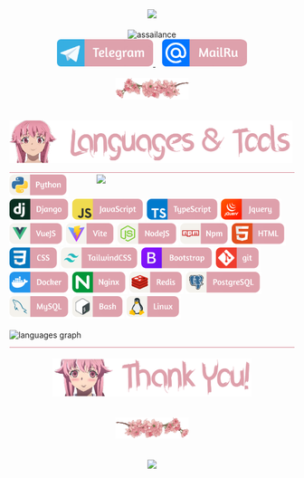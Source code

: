 <div align="center"><img src="https://media1.tenor.com/m/h7ewYc7_Yp8AAAAC/future-diary-mirai-nikki.gif" width="800"/></div>

</br>

<div align="center">
  <img src="https://readme-typing-svg.demolab.com?font=Fira+Code&size=55&pause=200&color=dea1ac&center=true&random=false&height=100&lines=assailance" alt="assailance" />
  </br>
  <a href="https://t.me/jdidjskjss">
    <img src="images/telegram.png" width="170" alt="telegram"/>
  </a>
  <img width="8"/>
  <a href="mailru:intellligency@mail.ru">
    <img src="images/mailru.png" width="150" alt="mailru"/>
  </a>
</div>

</br>

<div align="center">
  <img src="images/flower.png" width="130" alt="flower"/>
</div>

</br>
</br>

<img src="images/languages_title.png" width="500" alt="languages-title"/>
<img src="images/border.png" width="100%" height="0.5" alt="border"/>
</br>

<img align="right" src="https://media.tenor.com/mS0fUae_nrsAAAAM/kingstyle.gif" width="350"/>
<div align="left">
  <img src="images/python.png" height="40" alt="python"/>
  <img src="images/django.png" height="40" alt="django"/>
  <img src="images/javascript.png" height="40" alt="javascript"/>
  <img src="images/typescript.png" height="40" alt="typescript"/>
  <img src="images/jquery.png" height="40" alt="jquery"/>
  <img src="images/vue.png" height="40" alt="vue"/>
  <img src="images/vite.png" height="40" alt="vite"/>
  <img src="images/nodejs.png" height="40" alt="nodejs"/>
  <img src="images/npm.png" height="40" alt="npm"/>
  <img src="images/html.png" height="40" alt="html"/>
  <img src="images/css.png" height="40" alt="css"/>
  <img src="images/tailwind.png" height="40" alt="tailwind"/>
  <img src="images/bootstrap.png" height="40" alt="bootstrap"/>
  <img src="images/git.png" height="40" alt="git"/>
  <img src="images/docker.png" height="40" alt="docker"/>
  <img src="images/nginx.png" height="40" alt="nginx"/>
  <img src="images/redis.png" height="40" alt="redis"/>
  <img src="images/postgresql.png" height="40" alt="postgresql"/>
  <img src="images/mysql.png" height="40" alt="mysql"/>
  <img src="images/bash.png" height="40" alt="bash"/>
  <img src="images/linux.png" height="40" alt="linux"/>
</div>

</br>

<img src="https://github-readme-stats.vercel.app/api/top-langs?username=assailance&locale=en&hide_title=false&layout=compact&card_width=320&langs_count=5&theme=dracula&hide_border=false&order=2" height="200" alt="languages graph"  />

<img src="images/border.png" width="100%" height="0.5" alt="border"/>

</br>
</br>

<div align="center">
  <img src="images/thank-you.png" width="350" alt="thank-you"/>
  </br>
  </br>
  </br>
  <img src="images/flower-2.png" width="130" alt="flower"/>
  </br>
  </br>
  </br>
  <img src="https://media1.tenor.com/m/6MTp0ZYDLMUAAAAC/mirai-nikki-toy.gif" width="670"telegram/>
</div>

